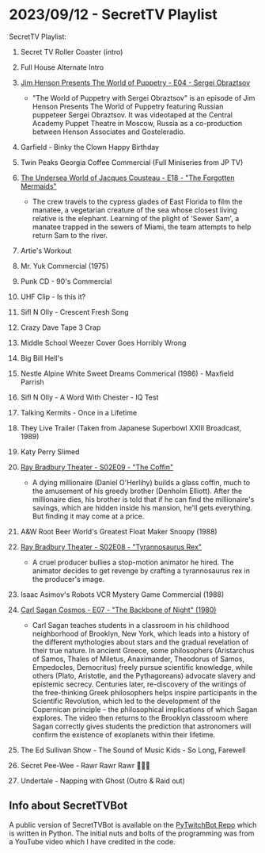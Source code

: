 # 2023/09/12 - SecretTV Playlist

SecretTV Playlist:
1. Secret TV Roller Coaster (intro)
2. Full House Alternate Intro
3. [Jim Henson Presents The World of Puppetry - E04 - Sergei Obraztsov](https://muppet.fandom.com/wiki/The_World_of_Puppetry_with_Sergei_Obraztsov)
   - "The World of Puppetry with Sergei Obraztsov" is an episode of Jim Henson Presents The World of Puppetry featuring Russian puppeteer Sergei Obraztsov.  It was videotaped at the Central Academy Puppet Theatre in Moscow, Russia as a co-production between Henson Associates and Gosteleradio. 
4. Garfield - Binky the Clown Happy Birthday
5. Twin Peaks Georgia Coffee Commercial (Full Miniseries from JP TV)
6. [The Undersea World of Jacques Cousteau - E18 - "The Forgotten Mermaids"](https://en.wikipedia.org/wiki/The_Undersea_World_of_Jacques_Cousteau)
   -  The crew travels to the cypress glades of East Florida to film the manatee, a vegetarian creature of the sea whose closest living relative is the elephant. Learning of the plight of 'Sewer Sam', a manatee trapped in the sewers of Miami, the team attempts to help return Sam to the river.

7. Artie's Workout
8. Mr. Yuk Commercial (1975)
9. Punk CD - 90's Commercial
10. UHF Clip - Is this it?
11. Sifl N Olly - Crescent Fresh Song
12. Crazy Dave Tape 3 Crap
13. Middle School Weezer Cover Goes Horribly Wrong
14. Big Bill Hell's
15. Nestle Alpine White Sweet Dreams Commerical (1986) - Maxfield Parrish
16. Sifl N Olly - A Word With Chester - IQ Test
17. Talking Kermits - Once in a Lifetime
18. They Live Trailer (Taken from Japanese Superbowl XXIII Broadcast, 1989)
19. Katy Perry Slimed
20. [Ray Bradbury Theater - S02E09 - "The Coffin"](https://en.wikipedia.org/wiki/List_of_Ray_Bradbury_Theater_episodes#Season_2_(1988))
    - A dying millionaire (Daniel O'Herlihy) builds a glass coffin, much to the amusement of his greedy brother (Denholm Elliott). After the millionaire dies, his brother is told that if he can find the millionaire's savings, which are hidden inside his mansion, he'll gets everything. But finding it may come at a price.
21. A&W Root Beer World's Greatest Float Maker Snoopy (1988)
22. [Ray Bradbury Theater - S02E08 - "Tyrannosaurus Rex"](https://en.wikipedia.org/wiki/List_of_Ray_Bradbury_Theater_episodes#Season_2_(1988))
    -  A cruel producer bullies a stop-motion animator he hired. The animator decides to get revenge by crafting a tyrannosaurus rex in the producer's image.
23. Isaac Asimov's Robots VCR Mystery Game Commercial (1988)
24. [Carl Sagan Cosmos - E07 - "The Backbone of Night" (1980)](https://en.wikipedia.org/wiki/Cosmos:_A_Personal_Voyage)
    - Carl Sagan teaches students in a classroom in his childhood neighborhood of Brooklyn, New York, which leads into a history of the different mythologies about stars and the gradual revelation of their true nature. In ancient Greece, some philosophers (Aristarchus of Samos, Thales of Miletus, Anaximander, Theodorus of Samos, Empedocles, Democritus) freely pursue scientific knowledge, while others (Plato, Aristotle, and the Pythagoreans) advocate slavery and epistemic secrecy. Centuries later, re-discovery of the writings of the free-thinking Greek philosophers helps inspire participants in the Scientific Revolution, which led to the development of the Copernican principle – the philosophical implications of which Sagan explores. The video then returns to the Brooklyn classroom where Sagan correctly gives students the prediction that astronomers will confirm the existence of exoplanets within their lifetime.
25. The Ed Sullivan Show - The Sound of Music Kids - So Long, Farewell
26. Secret Pee-Wee - Rawr Rawr Rawr 🐊🐊🐊
27. Undertale - Napping with Ghost (Outro & Raid out)



## Info about SecretTVBot

A public version of SecretTVBot is available on the [PyTwitchBot Repo](https://github.com/awbored/PyTwitchBot) which is written in Python.  The initial nuts and bolts of the programming was from a YouTube video which I have credited in the code.
